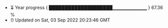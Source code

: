 - ⏳ Year progress { ████████████████████▁▁▁▁▁▁▁▁▁▁ } 67.36 %
- ⏰ Updated on Sat, 03 Sep 2022 20:23:46 GMT

